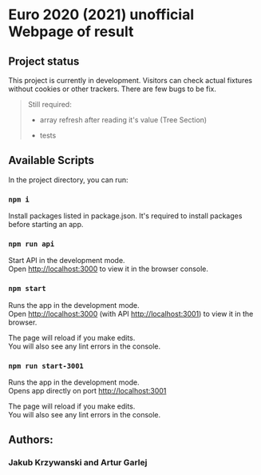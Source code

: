 # Euro 2020 (2021) unofficial Webpage of result

## Project status

This project is currently in development. Visitors can check actual fixtures without cookies or other trackers. There are few bugs to be fix.

> Still required:
>
> - array refresh after reading it's value (Tree Section)
>
> - tests

## Available Scripts

In the project directory, you can run:

### `npm i`

Install packages listed in package.json.
It's required to install packages before starting an app.

### `npm run api`

Start API in the development mode.\
Open [http://localhost:3000](http://localhost:3000) to view it in the browser console.

### `npm start`

Runs the app in the development mode.\
Open [http://localhost:3000](http://localhost:3000) (with API [http://localhost:3001](http://localhost:3001)) to view it in the browser.

The page will reload if you make edits.\
You will also see any lint errors in the console.

### `npm run start-3001`

Runs the app in the development mode.\
Opens app directly on port [http://localhost:3001](http://localhost:3001)

The page will reload if you make edits.\
You will also see any lint errors in the console.

## Authors:

### Jakub Krzywanski and Artur Garlej
